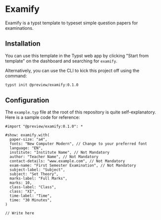 # Examify

Examify is a typst template to typeset simple question papers for examinations.

## Installation

You can use this template in the Typst web app by clicking "Start from template" on the dashboard
and searching for `examify`.

Alternatively, you can use the CLI to kick this project off using the command:

```bash
typst init @preview/examify:0.1.0
```

## Configuration

The `example.typ` file at the root of this repository is quite self-explanatory. Here is a sample
code for reference:

```typst
#import "@preview/examify:0.1.0": *

#show: examify.with(
  paper-size: "a4",
  fonts: "New Computer Modern", // Change to your preferred font
  language: "EN",
  institute: "Institute Name", // Not Mandatory
  author: "Teacher Name", // Not Mandatory
  contact-details: "www.example.com", // Not Mandatory
  exam-name: "First Semester Examination", // Not Mandatory
  subject-label: "Subject",
  subject: "Set Theory",
  marks-label: "Full Marks",
  marks: 10,
  class-label: "Class",
  class: "XI",
  time-label: "Time",
  time: "30 Minutes",
)

// Write here
```